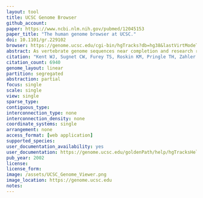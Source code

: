 ```yaml
---
layout: tool 
title: UCSC Genome Browser
github_account: 
paper: https://www.ncbi.nlm.nih.gov/pubmed/12045153
paper_title: "The human genome browser at UCSC."
doi: 10.1101/gr.229102
browser: https://genome.ucsc.edu/cgi-bin/hgTracks?db=hg38&lastVirtModeType=default&lastVirtModeExtraState=&virtModeType=default&virtMode=0&nonVirtPosition=&position=chr1%3A11102837-11267747&hgsid=729714349_6ib6LxPNBWK6CgShBpt2CkgFUcIX
abstract: As vertebrate genome sequences near completion and research refocuses to their analysis, the issue of effective genome annotation display becomes critical. A mature web tool for rapid and reliable display of any requested portion of the genome at any scale, together with several dozen aligned annotation tracks, is provided at http://genome.ucsc.edu. This browser displays assembly contigs and gaps, mRNA and expressed sequence tag alignments, multiple gene predictions, cross-species homologies, single nucleotide polymorphisms, sequence-tagged sites, radiation hybrid data, transposon repeats, and more as a stack of coregistered tracks. Text and sequence-based searches provide quick and precise access to any region of specific interest. Secondary links from individual features lead to sequence details and supplementary off-site databases. One-half of the annotation tracks are computed at the University of California, Santa Cruz from publicly available sequence data; collaborators worldwide provide the rest. Users can stably add their own custom tracks to the browser for educational or research purposes. The conceptual and technical framework of the browser, its underlying MYSQL database, and overall use are described. The web site currently serves over 50,000 pages per day to over 3000 different users.
citation: "Kent WJ, Sugnet CW, Furey TS, Roskin KM, Pringle TH, Zahler AM, et al. The human genome browser at UCSC. Genome Res. 2002;12: 996–1006."
citation_count: 6940
genome_layout: linear
partition: segregated
abstraction: partial
focus: single
scale: single
view: single
sparse_type: 
contiguous_type: 
interconnection_type: none
interconnection_density: none
coordinate_systems: single
arrangement: none
access_format: [web application]
supported_species: 
user_documentation_availability: yes
user_documentation: https://genome.ucsc.edu/goldenPath/help/hgTracksHelp.html
pub_year: 2002
license: 
license_form: 
image: /assets/UCSC_Genome_Viewer.png
image_location: https://genome.ucsc.edu
notes: 
---
```

